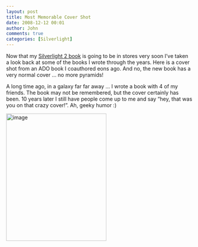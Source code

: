 ```yaml
---
layout: post
title: Most Memorable Cover Shot
date: 2008-12-12 00:01
author: John
comments: true
categories: [Silverlight]
---
```

<p>Now that my <a href="http://www.amazon.com/exec/obidos/ASIN/0596523092/johnpanet-20">Silverlight 2 book</a> is going to be in stores very soon I’ve taken a look back at some of the books I wrote through the years. Here is a cover shot from an ADO book I coauthored eons ago. And no, the new book has a very normal cover … no more pyramids!</p>  <p>A long time ago, in a galaxy far far away … I wrote a book with 4 of my friends. The book may not be remembered, but the cover certainly has been. 10 years later I still have people come up to me and say “hey, that was you on that crazy cover!”. Ah, geeky humor :)</p>  <p><a href="http://images.johnpapa.net/wp-content/uploads/files/media/image/WindowsLiveWriter/MostMemorableCoverShot_48/image_2.png"><img title="image" style="border-right: 0px; border-top: 0px; display: inline; border-left: 0px; border-bottom: 0px" height="344" alt="image" src="http://images.johnpapa.net/wp-content/uploads/files/media/image/WindowsLiveWriter/MostMemorableCoverShot_48/image_thumb.png" width="271" border="0" /></a></p>

